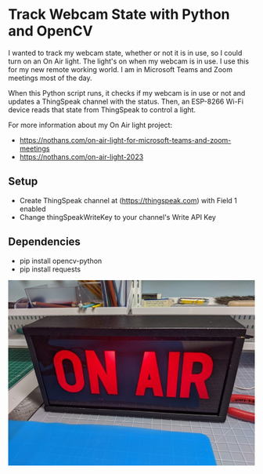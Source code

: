 # Track Webcam State with Python and OpenCV

I wanted to track my webcam state, whether or not it is in use, so I could turn on an On Air light. The light's on when my webcam is in use. I use this for my new remote working world. I am in Microsoft Teams and Zoom meetings most of the day.

When this Python script runs, it checks if my webcam is in use or not and updates a ThingSpeak channel with the status. Then, an ESP-8266 Wi-Fi device reads that state from ThingSpeak to control a light.

For more information about my On Air light project:
* https://nothans.com/on-air-light-for-microsoft-teams-and-zoom-meetings
* https://nothans.com/on-air-light-2023

## Setup

* Create ThingSpeak channel at (https://thingspeak.com) with Field 1 enabled
* Change thingSpeakWriteKey to your channel's Write API Key

## Dependencies

* pip install opencv-python
* pip install requests

[![On Air Light Project](On-Air-Light.jpg)](https://nothans.com/on-air-light-2023)
